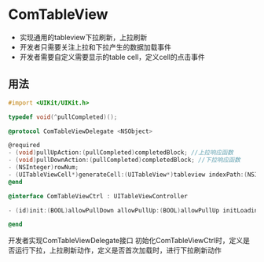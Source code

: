 # ComTableView
* 实现通用的tableview下拉刷新，上拉刷新
* 开发者只需要关注上拉和下拉产生的数据加载事件
* 开发者需要自定义需要显示的table cell，定义cell的点击事件

## 用法

```objective-c
#import <UIKit/UIKit.h>

typedef void(^pullCompleted)();

@protocol ComTableViewDelegate <NSObject>

@required
- (void)pullUpAction:(pullCompleted)completedBlock; //上拉响应函数
- (void)pullDownAction:(pullCompleted)completedBlock; //下拉响应函数
- (NSInteger)rowNum;
- (UITableViewCell*)generateCell:(UITableView*)tableview indexPath:(NSIndexPath *)indexPath;
@end

@interface ComTableViewCtrl : UITableViewController

- (id)init:(BOOL)allowPullDown allowPullUp:(BOOL)allowPullUp initLoading:(BOOL)loading comDelegate:(id<ComTableViewDelegate>)delegate;

@end

```

开发者实现ComTableViewDelegate接口
初始化ComTableViewCtrl时，定义是否运行下拉，上拉刷新动作，定义是否首次加载时，进行下拉刷新动作
